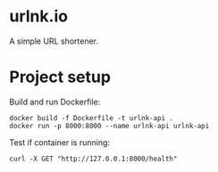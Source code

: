 # urlnk.io
A simple URL shortener.

# Project setup
Build and run Dockerfile:
```shell
docker build -f Dockerfile -t urlnk-api .
docker run -p 8000:8000 --name urlnk-api urlnk-api
```

Test if container is running:
```shell
curl -X GET "http://127.0.0.1:8000/health"
```
